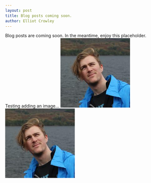 ```yaml
---
layout: post
title: Blog posts coming soon.
author: Elliot Crowley
---
```

Blog posts are coming soon. In the meantime, enjoy this placeholder.
Testing adding an image...
![ReLU](/photos/gavin-gray.jpg)
![ReLU](/images/gavin-gray.jpg)
